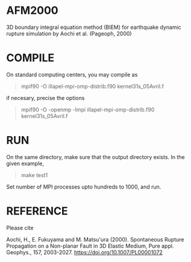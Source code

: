 # AFM2000
3D boundary integral equation method (BIEM) for earthquake dynamic rupture simulation by Aochi et al. (Pageoph, 2000)

# COMPILE
On standard computing centers, you may compile as 
> mpif90 -O illapel-mpi-omp-distrib.f90 kernel31s_05Avril.f

if necesary, precise the options
> mpif90 -O -openmp -lmpi illapel-mpi-omp-distrib.f90 kernel31s_05Avril.f

# RUN
On the same directory, make sure that the output directory exists. In the given example, 
> make test1

Set number of MPI processes upto hundreds to 1000, and run.  

# REFERENCE 
Please cite

Aochi, H., E. Fukuyama and M. Matsu'ura (2000). Spontaneous Rupture Propagation on a Non-planar Fault in 3D Elastic Medium, Pure appl. Geophys., 157, 2003-2027. https://doi.org/10.1007/PL00001072
